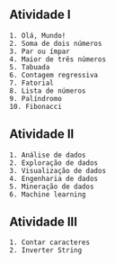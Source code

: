 ## Atividade I
    1. Olá, Mundo!
    2. Soma de dois números
    3. Par ou ímpar
    4. Maior de três números
    5. Tabuada
    6. Contagem regressiva
    7. Fatorial
    8. Lista de números
    9. Palíndromo
    10. Fibonacci

## Atividade II
    1. Análise de dados
    2. Exploração de dados
    3. Visualização de dados
    4. Engenharia de dados
    5. Mineração de dados
    6. Machine learning
    
## Atividade III
    1. Contar caracteres
    2. Inverter String
    
